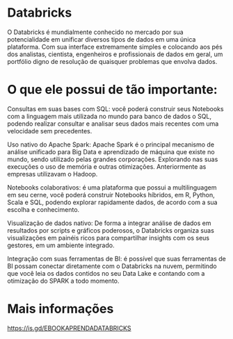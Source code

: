 # Databricks

O Databricks é mundialmente conhecido no mercado por sua potencialidade em unificar diversos tipos de dados em uma única plataforma. Com sua interface extremamente simples e colocando aos pés dos analistas, cientista, engenheiros e profissionais de dados em geral, um portfólio digno de resolução de quaisquer problemas que envolva dados.

# O que ele possui de tão importante:

Consultas em suas bases com SQL: você poderá construir seus Notebooks com a linguagem mais utilizada no mundo para banco de dados o SQL, podendo realizar consultar e analisar seus dados mais recentes com uma velocidade sem precedentes.

Uso nativo do Apache Spark: Apache Spark é o principal mecanismo de análise unificado para Big Data e aprendizado de máquina que existe no mundo, sendo utilizado pelas grandes corporações. Explorando nas suas execuções o uso de memória e outras otimizações. Anteriormente as empresas utilizavam o Hadoop.

Notebooks colaborativos: é uma plataforma que possui a multilinguagem em seu cerne, você poderá construir Notebooks híbridos, em R, Python, Scala e SQL, podendo explorar rapidamente dados, de acordo com a sua escolha e conhecimento.

Visualização de dados nativo: De forma a integrar análise de dados em resultados por scripts e gráficos poderosos, o Databricks organiza suas visualizações em painéis ricos para compartilhar insights com os seus gestores, em um ambiente integrado.

Integração com suas ferramentas de BI: é possível que suas ferramentas de BI possam conectar diretamente com o Databricks na nuvem, permitindo que você leia os dados contidos no seu Data Lake e contando com a otimização do SPARK a todo momento.

# Mais informações
https://is.gd/EBOOKAPRENDADATABRICKS

